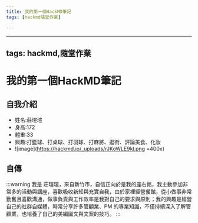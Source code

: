 ```yaml
---
title: 我的第一個HackMD筆記
tags: [hackmd隨堂作業]

---
```


---
tags: hackmd,隨堂作業
---

# 我的第一個HackMD筆記
## 自我介紹
- 姓名:莊瑄瑄
- 身高:172
- 體重:33
- 興趣:打籃球、打桌球、打羽球、打麻將、逛街、評論美食、化妝
- ![image](https://hackmd.io/_uploads/rJKoWLE9kl.png =400x)
## 自傳
:::warning
我是 莊瑄瑄，來自新竹市，自信正向於是我的座右銘，我主動參加非常多的活動與講座，喜歡吸收新知與充實自我，由於家裡經營餐館，從小做事非常勤奮且喜歡溝通，做事負責與工作效率是我對自己的要求與原則；我的興趣是經營自己的社群自媒體，時常分享許多管顧業、PM 的專業知識，不僅持續深入了解管顧業，也培養了自己的美編圖文與文案的技巧。
:::

